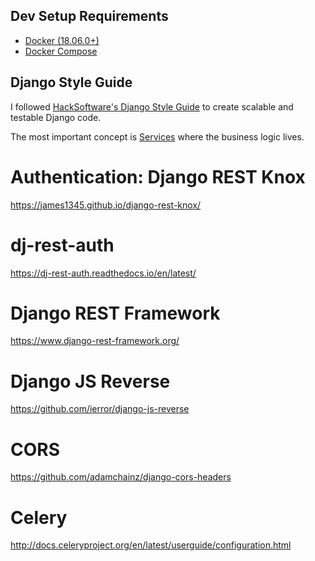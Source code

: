 ## Dev Setup Requirements

- [Docker (18.06.0+)](https://docs.docker.com/engine/install/)
- [Docker Compose](https://docs.docker.com/compose/install/)

## Django Style Guide

I followed [HackSoftware's Django Style Guide](https://github.com/HackSoftware/Django-Styleguide)
to create scalable and testable Django code.

The most important concept is [Services](https://github.com/HackSoftware/Django-Styleguide#services)
where the business logic lives.

# Authentication: Django REST Knox
https://james1345.github.io/django-rest-knox/

# dj-rest-auth
https://dj-rest-auth.readthedocs.io/en/latest/

# Django REST Framework
https://www.django-rest-framework.org/

# Django JS Reverse
https://github.com/ierror/django-js-reverse

# CORS
https://github.com/adamchainz/django-cors-headers

# Celery
http://docs.celeryproject.org/en/latest/userguide/configuration.html
